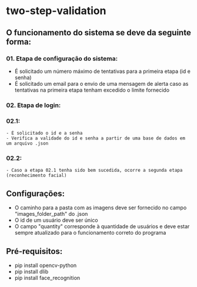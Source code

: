 # two-step-validation
## O funcionamento do sistema se deve da seguinte forma:
### 01. Etapa de configuração do sistema:
  - É solicitado um número máximo de tentativas para a primeira etapa (id e senha)
  - É solicitado um email para o envio de uma mensagem de alerta caso as tentativas na primeira etapa tenham excedido o limite fornecido
### 02. Etapa de login:
  ### 02.1:
    - É solicitado o id e a senha
    - Verifica a validade do id e senha a partir de uma base de dados em um arquivo .json
  ### 02.2:
    - Caso a etapa 02.1 tenha sido bem sucedida, ocorre a segunda etapa (reconhecimento facial)

## Configurações:
- O caminho para a pasta com as imagens deve ser fornecido no campo "images_folder_path" do .json
- O id de um usuário deve ser único
- O campo "quantity" corresponde à quantidade de usuários e deve estar sempre atualizado para o funcionamento correto do programa

## Pré-requisitos:
- pip install opencv-python
- pip install dlib
- pip install face_recognition
